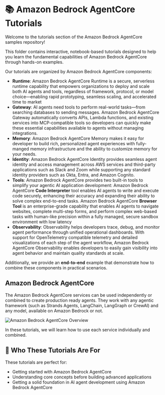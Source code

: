 # 📚 Amazon Bedrock AgentCore Tutorials

Welcome to the tutorials section of the Amazon Bedrock AgentCore samples repository! 

This folder contains interactive, notebook-based tutorials designed to help you learn 
the fundamental capabilities of Amazon Bedrock AgentCore through hands-on examples.

Our tutorials are organized by Amazon Bedrock AgentCore components:

* **Runtime**: Amazon Bedrock AgentCore Runtime is a secure, serverless runtime capability that empowers organizations to deploy and scale both AI agents and tools, regardless of framework, protocol, or model choice—enabling rapid prototyping, seamless scaling, and accelerated time to market
* **Gateway**: AI agents need tools to perform real-world tasks—from searching databases to sending messages. Amazon Bedrock AgentCore Gateway automatically converts APIs, Lambda functions, and existing services into MCP-compatible tools so developers can quickly make these essential capabilities available to agents without managing integrations. 
* **Memory**: Amazon Bedrock AgentCore Memory makes it easy for developer to build rich, personalized agent experiences with fully-manged memory infrastructure and the ability to customize memory for your needs.
* **Identity**: Amazon Bedrock AgentCore Identity provides seamless agent identity and access management across AWS services and third-party applications such as Slack and Zoom while supporting any standard identity providers such as Okta, Entra, and Amazon Cognito.
* **Tools**: Amazon Bedrock AgentCore provides two built-in tools to simplify your agentic AI application development: Amazon Bedrock AgentCore **Code Interpreter** tool enables AI agents to write and execute code securely, enhancing their accuracy and expanding their ability to solve complex end-to-end tasks. Amazon Bedrock AgentCore **Browser Tool** is an enterprise-grade capability that enables AI agents to navigate websites, complete multi-step forms, and perform complex web-based tasks with human-like precision within a fully managed, secure sandbox environment with low latency
* **Observability**: Observability helps developers trace, debug, and monitor agent performance through unified operational dashboards. With support for OpenTelemetry compatible telemetry and detailed visualizations of each step of the agent workflow, Amazon Bedrock AgentCore Observability enables developers to easily gain visibility into agent behavior and maintain quality standards at scale.


Additionally, we provide an **end-to-end** example that demonstrate how to combine these components in practical scenarios.

## Amazon Bedrock AgentCore

The Amazon Bedrock AgentCore services can be used independently or combined to create production ready agents. They work with any agentic framework (such as Strands Agents, LangChain, LangGraph or CrewAI) and any model, available on Amazon Bedrock or not.

![Amazon Bedrock AgentCore Overview](images/agentcore_overview.png)

In these tutorials, we will learn how to use each service individually and combined.

## 🎯 Who These Tutorials Are For

These tutorials are perfect for:

 - Getting started with Amazon Bedrock AgentCore
 - Understanding core concepts before building advanced applications
 - Getting a solid foundation in AI agent development using Amazon Bedrock AgentCore
